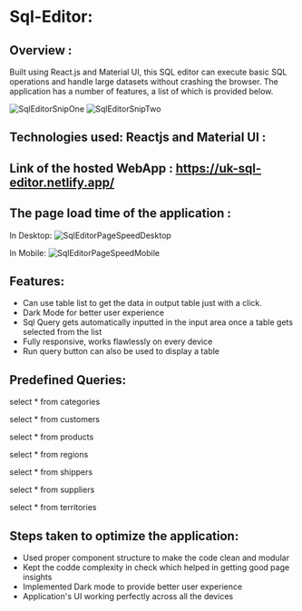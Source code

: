# Sql-Editor:

## Overview : 

Built using React.js and Material UI, this SQL editor can execute basic SQL operations and handle large datasets without crashing the browser. The application has a number of features, a list of which is provided below.

![SqlEditorSnipOne](https://user-images.githubusercontent.com/67637794/172019033-6eaa88a7-923a-423b-8ff5-7a16ad37f0c7.png)
![SqlEditorSnipTwo](https://user-images.githubusercontent.com/67637794/172019041-b8ee098a-24bc-4396-9274-587e46cca9a1.png)

## Technologies used: Reactjs and Material UI :

## Link of the hosted WebApp : https://uk-sql-editor.netlify.app/

## The page load time of the application :

In Desktop:
![SqlEditorPageSpeedDesktop](https://user-images.githubusercontent.com/67637794/172020523-5d901482-38c7-4d07-8bae-9e32bced94a2.png)

In Mobile:
![SqlEditorPageSpeedMobile](https://user-images.githubusercontent.com/67637794/172020515-f5a9c24f-7171-4955-bc6d-e8e35f398889.png)

## Features:
* Can use table list to get the data in output table just with a click.
* Dark Mode for better user experience
* Sql Query gets automatically inputted in the input area once a table gets selected from the list
* Fully responsive, works flawlessly on every device
* Run query button can also be used to display a table

## Predefined Queries:

select * from categories

select * from customers

select * from products

select * from regions

select * from shippers

select * from suppliers

select * from territories


## Steps taken to optimize the application:
* Used proper component structure to make the code clean and modular
* Kept the codde complexity in check which helped in getting good page insights
* Implemented Dark mode to provide better user experience
* Application's UI working perfectly across all the devices 
